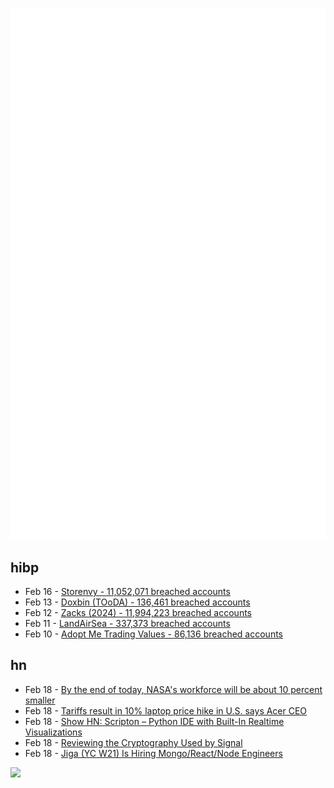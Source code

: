![Metrics](https://raw.githubusercontent.com/phixion/phixion/master/metrics.svg)

## hibp

<!--
for https://github.com/phixion/phixion/blob/main/.github/workflows/feeds.yml
-->
<!--START_SECTION:haveibeenpwnd-->
- Feb 16 - [Storenvy - 11,052,071 breached accounts](https://haveibeenpwned.com/PwnedWebsites#Storenvy)
- Feb 13 - [Doxbin (TOoDA) - 136,461 breached accounts](https://haveibeenpwned.com/PwnedWebsites#DoxbinTOoDA)
- Feb 12 - [Zacks (2024) - 11,994,223 breached accounts](https://haveibeenpwned.com/PwnedWebsites#Zacks2024)
- Feb 11 - [LandAirSea - 337,373 breached accounts](https://haveibeenpwned.com/PwnedWebsites#LandAirSea)
- Feb 10 - [Adopt Me Trading Values - 86,136 breached accounts](https://haveibeenpwned.com/PwnedWebsites#AdoptMeTradingValues)
<!--END_SECTION:haveibeenpwnd-->

## hn

<!--
for https://github.com/phixion/phixion/blob/main/.github/workflows/feeds.yml
-->
<!--START_SECTION:hn-->
- Feb 18 - [By the end of today, NASA's workforce will be about 10 percent smaller](https://arstechnica.com/space/2025/02/by-the-end-of-today-nasas-workforce-will-be-about-10-percent-smaller/)
- Feb 18 - [Tariffs result in 10% laptop price hike in U.S. says Acer CEO](https://www.tomshardware.com/laptops/acer-ceo-10pc-price-rise-tariffs)
- Feb 18 - [Show HN: Scripton – Python IDE with Built-In Realtime Visualizations](https://scripton.dev)
- Feb 18 - [Reviewing the Cryptography Used by Signal](https://soatok.blog/2025/02/18/reviewing-the-cryptography-used-by-signal/)
- Feb 18 - [Jiga (YC W21) Is Hiring Mongo/React/Node Engineers](https://www.ycombinator.com/companies/jiga/jobs/KMtdgpo-full-stack-engineer)
<!--END_SECTION:hn-->

<!--
for https://yhype.me
-->
![](https://hit.yhype.me/github/profile?user_id=13013670)
